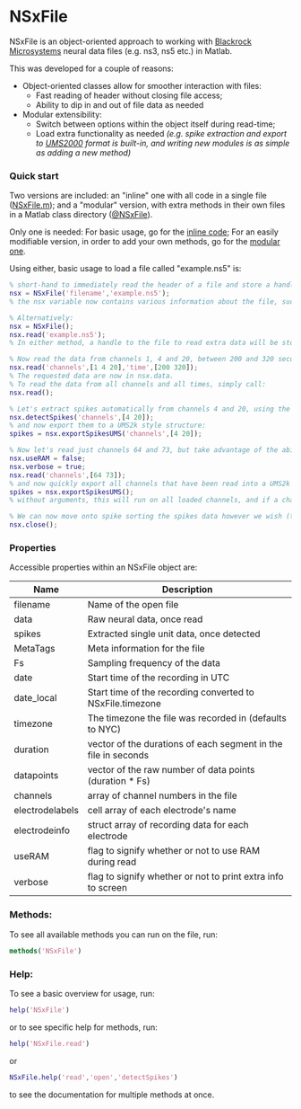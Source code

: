 # NSxFile

NSxFile is an object-oriented approach to working with [Blackrock Microsystems](https://www.blackrockmicro.com) neural data files (e.g. ns3, ns5 etc.) in Matlab.

This was developed for a couple of reasons:
* Object-oriented classes allow for smoother interaction with files:
  - Fast reading of header without closing file access;
  - Ability to dip in and out of file data as needed
* Modular extensibility:
  - Switch between options within the object itself during read-time;
  - Load extra functionality as needed _(e.g. spike extraction and export to [UMS2000](https://github.com/danamics/UMS2K) format is built-in, and writing new modules is as simple as adding a new method)_

### Quick start

Two versions are included: an "inline" one with all code in a single file ([NSxFile.m](NSxFile.m)); and a "modular" version, with extra methods in their own files in a Matlab class directory ([@NSxFile](Modular%20Version/%40NSxFile)).

Only one is needed: 
For basic usage, go for the [inline code](NSxFile.m);
For an easily modifiable version, in order to add your own methods, go for the [modular one](Modular%20Version/%40NSxFile).

Using either, basic usage to load a file called "example.ns5" is:
```Matlab
% short-hand to immediately read the header of a file and store a handle to it:
nsx = NSxFile('filename','example.ns5');
% the nsx variable now contains various information about the file, such as the sampling frequency, electrode labels, duration, and date of recording, both in UTC and local time.

% Alternatively:
nsx = NSxFile();
nsx.read('example.ns5');
% In either method, a handle to the file to read extra data will be stored in the object, and the file is only ever opened in read-only mode for data peace-of-mind.

% Now read the data from channels 1, 4 and 20, between 200 and 320 seconds:
nsx.read('channels',[1 4 20],'time',[200 320]);
% The requested data are now in nsx.data.
% To read the data from all channels and all times, simply call:
nsx.read();

% Let's extract spikes automatically from channels 4 and 20, using the default settings:
nsx.detectSpikes('channels',[4 20]);
% and now export them to a UMS2k style structure:
spikes = nsx.exportSpikesUMS('channels',[4 20]);

% Now let's read just channels 64 and 73, but take advantage of the ability to not load the whole file into RAM in order to do so (this is slower, but enables loading very large files on machines with less available memory), and tell the function to print more feedback while it's processing:
nsx.useRAM = false;
nsx.verbose = true;
nsx.read('channels',[64 73]);
% and now quickly export all channels that have been read into a UMS2k structure:
spikes = nsx.exportSpikesUMS();
% without arguments, this will run on all loaded channels, and if a channel hasn't had spike detection run on it already, it will do so seamlessly now.

% We can now move onto spike sorting the spikes data however we wish (the original detections are in nsx.spikes, so needn't be a UMS2k export), so let's close the file:
nsx.close();
```

### Properties

Accessible properties within an NSxFile object are:

| Name | Description |
| ------ | ------ |
| filename | Name of the open file |
| data | Raw neural data, once read |
| spikes | Extracted single unit data, once detected |
| MetaTags | Meta information for the file |
| Fs | Sampling frequency of the data |
| date | Start time of the recording in UTC |
| date_local | Start time of the recording converted to NSxFile.timezone |
| timezone | The timezone the file was recorded in (defaults to NYC) |
| duration | vector of the durations of each segment in the file in seconds |
| datapoints | vector of the raw number of data points (duration * Fs) |
| channels | array of channel numbers in the file |
| electrodelabels | cell array of each electrode's name |
| electrodeinfo | struct array of recording data for each electrode |
| useRAM | flag to signify whether or not to use RAM during read |
| verbose | flag to signify whether or not to print extra info to screen |

### Methods:

To see all available methods you can run on the file, run:

``` Matlab
methods('NSxFile')
```

### Help:

To see a basic overview for usage, run:
``` Matlab
help('NSxFile')
```
or to see specific help for methods, run:
``` Matlab
help('NSxFile.read')
```
or
``` Matlab
NSxFile.help('read','open','detectSpikes')
```
to see the documentation for multiple methods at once.

